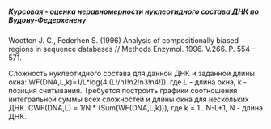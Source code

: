 ##### Курсовая - оценка неравномерности нуклеотидного состава ДНК по Вудону-Федерхенену
Wootton J. C., Federhen S. (1996) Analysis of compositionally biased regions in sequence databases // Methods Enzymol. 1996. V.266. P. 554 – 571.

Сложность нуклеотидного состава для данной ДНК и заданной длины окна: WF(DNA,L,k)=1/L*log(4,(L!/n1!n2!n3!n4!)), где L - длина окна, k - позиция считывания.
Требуется построить графики соотношения интегральной суммы всех сложностей и длины окна для нескольких ДНК. 
CWF(DNA,L) = 1/N * (Sum(WF(DNA,L,k))), где k = 1...N-L+1, N - длина ДНК.
